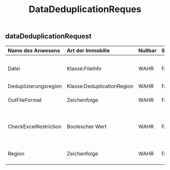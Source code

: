 ﻿---
title: DataDeduplicationReques
second_title: Aspose.Cells Cloud Documen
type: docs
url: /de/specification/model/datadeduplicationrequest/
description: "Aspose.Cells Cloud-Modellspezifikation: DataDeduplicationRequest. Bearbeiten Sie mühelos Excel und andere Tabellenkalkulationsdokumente mit Funktionen wie Öffnen, Generieren, Bearbeiten, Teilen, Zusammenführen, Vergleichen und Konvertieren"
weight: 50
---
## **dataDeduplicationRequest**

 

| Name des Anwesens| Art der Immobilie| Nullbar| Schreibgeschützt| Standardwert| Beschreibung|
|:- |:- |:- |:- |:- |:- |
| Datei| Klasse:FileInfo| WAHR| FALSCH|| Tabellenkalkulationsdateien, die eine Datenvervollständigung erfordern.|
| Deduplizierungsregion| Klasse:DeduplicationRegion| WAHR| FALSCH|||
| OutFileFormat| Zeichenfolge| WAHR| FALSCH||Beenden Sie die Datenbereinigung, outfile`s file format. `|
| CheckExcelRestriction| Boolescher Wert| WAHR| FALSCH|| Ob die Einschränkung der Tabellenkalkulationsdatei überprüft wird, wenn der Benutzer zellenbezogene Objekte ändert.|
| Region| Zeichenfolge| WAHR| FALSCH|| Die regionalen Einstellungen für die Arbeitsmappe.|


